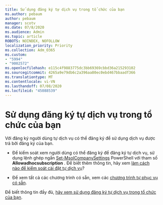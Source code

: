 ```yaml
---
title: Sử dụng đăng ký tự dịch vụ trong tổ chức của bạn
ms.author: pebaum
author: pebaum
manager: scotv
ms.date: 07/8/2020
ms.audience: Admin
ms.topic: article
ROBOTS: NOINDEX, NOFOLLOW
localization_priority: Priority
ms.collection: Adm_O365
ms.custom:
- "5994"
- "9002572"
ms.openlocfilehash: e115c4f9883775dc3bb69369cbbd36a215293102
ms.sourcegitcommit: 4265a9e79db6c2a396aa80ec0ebd467bbaadf366
ms.translationtype: MT
ms.contentlocale: vi-VN
ms.lasthandoff: 07/08/2020
ms.locfileid: "45088539"
---
```

# <a name="using-self-service-sign-up-in-your-organization"></a>Sử dụng đăng ký tự dịch vụ trong tổ chức của bạn

Với đăng ký người dùng tự dịch vụ có thể đăng ký để sử dụng dịch vụ được trả bởi đăng ký của bạn.

- Để kiểm soát xem người dùng có thể đăng ký để đăng ký tự dịch vụ, sử dụng lệnh ghép ngắn [Set-MsolCompanySettings](https://docs.microsoft.com/powershell/module/msonline/set-msolcompanysettings?view=azureadps-1.0) PowerShell với tham số **Allowadhocsubscription** . Để biết thêm thông tin, hãy xem [làm cách nào để kiểm soát cài đặt tự dịch vụ](https://docs.microsoft.com/microsoft-365/commerce/subscriptions/self-service-purchase-faq?view=o365-worldwide)?

- Để xem tất cả các chương trình có sẵn, xem các [chương trình tự phục vụ có sẵn](https://docs.microsoft.com/microsoft-365/admin/misc/self-service-sign-up?view=o365-worldwide#available-self-service-programs).

Để biết thông tin đầy đủ, [hãy xem sử dụng đăng ký tự dịch vụ trong tổ chức của bạn](https://docs.microsoft.com/microsoft-365/admin/misc/self-service-sign-up?view=o365-worldwide).